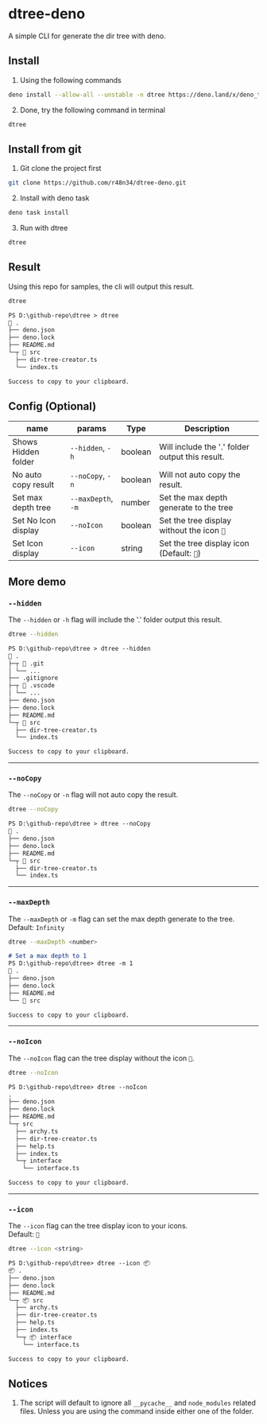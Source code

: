 # dtree-deno
A simple CLI for generate the dir tree with deno.

## Install 
1. Using the following commands
```bash
deno install --allow-all --unstable -n dtree https://deno.land/x/deno_tree@v0.0.1/src/index.ts
```

2. Done, try the following command in terminal
```bash
dtree
```

## Install from git
1. Git clone the project first
```bash
git clone https://github.com/r48n34/dtree-deno.git
```

2. Install with deno task
```bash
deno task install
```

3. Run with dtree
```bash
dtree
```

## Result
Using this repo for samples, the cli will output this result.

```bash
dtree
```

```md
PS D:\github-repo\dtree > dtree
📂 .
├── deno.json
├── deno.lock
├── README.md
└─┬ 📂 src
  ├── dir-tree-creator.ts
  └── index.ts

Success to copy to your clipboard.
```

## Config (Optional)

| name                      | params             | Type    | Description                                     |
| ------------------------- | ------------------ | ------- | ----------------------------------------------- |
| Shows Hidden folder       | `--hidden`, `-h`   | boolean | Will include the '.' folder output this result. |
| No auto copy result       | `--noCopy`, `-n`   | boolean | Will not auto copy the result.                  |
| Set max depth tree        | `--maxDepth`, `-m` | number  | Set the max depth generate to the tree          |
| Set No Icon display       | `--noIcon`         | boolean | Set the tree display without the icon `📂`      |
| Set Icon display          | `--icon`           | string  | Set the tree display icon (Default: `📂`)       |

## More demo

### `--hidden`

The `--hidden` or `-h` flag will include the '.' folder output this result.

```bash
dtree --hidden
```

```md
PS D:\github-repo\dtree > dtree --hidden
📂 .
├─┬ 📂 .git
│ └── ...
├── .gitignore
├─┬ 📂 .vscode
│ └── ...
├── deno.json
├── deno.lock
├── README.md
└─┬ 📂 src
  ├── dir-tree-creator.ts
  └── index.ts

Success to copy to your clipboard.
```

---

### `--noCopy`

The `--noCopy` or `-n` flag will not auto copy the result.

```bash
dtree --noCopy
```

```md
PS D:\github-repo\dtree > dtree --noCopy
📂 .
├── deno.json
├── deno.lock
├── README.md
└─┬ 📂 src
  ├── dir-tree-creator.ts
  └── index.ts
```

---

### `--maxDepth`

The `--maxDepth` or `-m` flag can set the max depth generate to the tree.  
Default: `Infinity`
```bash
dtree --maxDepth <number>
```

```md
# Set a max depth to 1
PS D:\github-repo\dtree> dtree -m 1
📂 .
├── deno.json
├── deno.lock
├── README.md
└── 📂 src

Success to copy to your clipboard.
```

---

### `--noIcon`

The `--noIcon` flag can the tree display without the icon `📂`.  

```bash
dtree --noIcon
```

```md
PS D:\github-repo\dtree> dtree --noIcon
.
├── deno.json
├── deno.lock
├── README.md
└─┬ src
  ├── archy.ts
  ├── dir-tree-creator.ts
  ├── help.ts
  ├── index.ts
  └─┬ interface
    └── interface.ts

Success to copy to your clipboard.
```

---

### `--icon`

The `--icon` flag can the tree display icon to your icons.  
Default: `📂`

```bash
dtree --icon <string>
```

```md
PS D:\github-repo\dtree> dtree --icon 📦
📦 .
├── deno.json
├── deno.lock
├── README.md
└─┬ 📦 src
  ├── archy.ts
  ├── dir-tree-creator.ts
  ├── help.ts
  ├── index.ts
  └─┬ 📦 interface
    └── interface.ts

Success to copy to your clipboard.
```

## Notices
1. The script will default to ignore all `__pycache__` and `node_modules` related files. Unless you are using the command inside either one of the folder.
